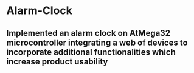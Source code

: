 # Alarm-Clock
## Implemented an alarm clock on AtMega32 microcontroller integrating a web of devices to incorporate additional functionalities which increase product usability
